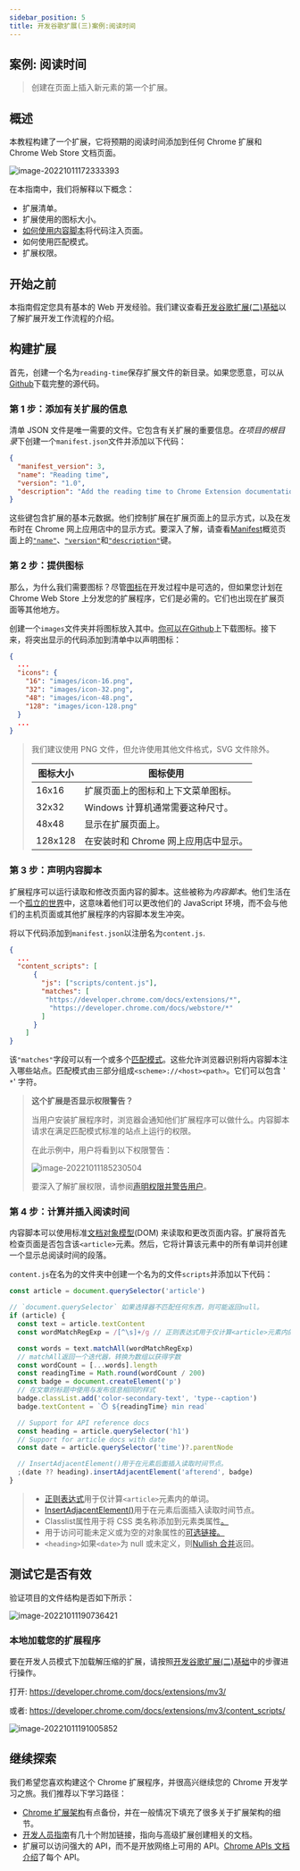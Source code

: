 ```yaml
---
sidebar_position: 5
title: 开发谷歌扩展(三)案例:阅读时间
---
```


## 案例: 阅读时间

> 创建在页面上插入新元素的第一个扩展。

## 概述

本教程构建了一个扩展，它将预期的阅读时间添加到任何 Chrome 扩展和 Chrome Web Store 文档页面。

![image-20221011172333393](./chrome-extension-3.assets/image-20221011172333393.png)

在本指南中，我们将解释以下概念：

- 扩展清单。
- 扩展使用的图标大小。
- [如何使用内容脚本](https://developer.chrome.com/docs/extensions/mv3/content_scripts/)将代码注入页面。
- 如何使用匹配模式。
- 扩展权限。

## 开始之前

本指南假定您具有基本的 Web 开发经验。我们建议查看[开发谷歌扩展(二)基础](./chrome-extension-2.md)以了解扩展开发工作流程的介绍。

## 构建扩展

首先，创建一个名为`reading-time`保存扩展文件的新目录。如果您愿意，可以从[Github](https://github.com/GoogleChrome/chrome-extensions-samples/tree/main/tutorials/reading-time)下载完整的源代码。

### 第 1 步：添加有关扩展的信息

清单 JSON 文件是唯一需要的文件。它包含有关扩展的重要信息。*在项目的根目录*下创建一个`manifest.json`文件并添加以下代码：

```json
{
  "manifest_version": 3,
  "name": "Reading time",
  "version": "1.0",
  "description": "Add the reading time to Chrome Extension documentation articles",
}
```

这些键包含扩展的基本元数据。他们控制扩展在扩展页面上的显示方式，以及在发布时在 Chrome 网上应用店中的显示方式。要深入了解，请查看[Manifest](https://developer.chrome.com/docs/extensions/mv3/manifest/)概览页面上的[`"name"`](https://developer.chrome.com/docs/extensions/mv3/manifest/name/)、[`"version"`](https://developer.chrome.com/docs/extensions/mv3/manifest/version/)和[`"description"`](https://developer.chrome.com/docs/extensions/mv3/manifest/description/)键。

### 第 2 步：提供图标

那么，为什么我们需要图标？尽管[图标](https://developer.chrome.com/docs/extensions/mv3/manifest/icons/)在开发过程中是可选的，但如果您计划在 Chrome Web Store 上分发您的扩展程序，它们是必需的。它们也出现在扩展页面等其他地方。

创建一个`images`文件夹并将图标放入其中。[你可以在Github](https://github.com/GoogleChrome/chrome-extensions-samples/tree/main/tutorials/reading-time/images)上下载图标。接下来，将突出显示的代码添加到清单中以声明图标：

```json
{
  ...
  "icons": {
    "16": "images/icon-16.png",
    "32": "images/icon-32.png",
    "48": "images/icon-48.png",
    "128": "images/icon-128.png"
  }
  ...
}
```

> 我们建议使用 PNG 文件，但允许使用其他文件格式，SVG 文件除外。
>
> | 图标大小 | 图标使用                             |
> | -------- | ------------------------------------ |
> | 16x16    | 扩展页面上的图标和上下文菜单图标。   |
> | 32x32    | Windows 计算机通常需要这种尺寸。     |
> | 48x48    | 显示在扩展页面上。                   |
> | 128x128  | 在安装时和 Chrome 网上应用店中显示。 |

### 第 3 步：声明内容脚本

扩展程序可以运行读取和修改页面内容的脚本。这些被称为*内容脚本*。他们生活在一个[孤立的世界](https://developer.chrome.com/docs/extensions/mv3/content_scripts/#isolated_world)中，这意味着他们可以更改他们的 JavaScript 环境，而不会与他们的主机页面或其他扩展程序的内容脚本发生冲突。

将以下代码添加到`manifest.json`以注册名为`content.js`.

```json
{
  ...
  "content_scripts": [
      {
        "js": ["scripts/content.js"],
        "matches": [
	   	 "https://developer.chrome.com/docs/extensions/*",
          "https://developer.chrome.com/docs/webstore/*"
        ]
      }
    ]
}
```

该`"matches"`字段可以有一个或多个[匹配模式](https://developer.chrome.com/docs/extensions/mv3/match_patterns/)。这些允许浏览器识别将内容脚本注入哪些站点。匹配模式由三部分组成`<scheme>://<host><path>`。它们可以包含 ' `*`' 字符。

> **这个扩展是否显示权限警告？**
>
> 当用户安装扩展程序时，浏览器会通知他们扩展程序可以做什么。内容脚本请求在满足匹配模式标准的站点上运行的权限。
>
> 在此示例中，用户将看到以下权限警告：
>
> ![image-20221011185230504](./chrome-extension-3.assets/image-20221011185230504.png)
>
> 要深入了解扩展权限，请参阅[声明权限并警告用户](https://developer.chrome.com/docs/extensions/mv3/permission_warnings/)。

### 第 4 步：计算并插入阅读时间

内容脚本可以使用标准[文档对象模型](https://developer.mozilla.org/docs/Web/API/Document_Object_Model)(DOM) 来读取和更改页面内容。扩展将首先检查页面是否包含该`<article>`元素。然后，它将计算该元素中的所有单词并创建一个显示总阅读时间的段落。

`content.js`在名为的文件夹中创建一个名为的文件`scripts`并添加以下代码：

```js
const article = document.querySelector('article')

// `document.querySelector` 如果选择器不匹配任何东西，则可能返回null。
if (article) {
  const text = article.textContent
  const wordMatchRegExp = /[^\s]+/g // 正则表达式用于仅计算<article>元素内的单词。

  const words = text.matchAll(wordMatchRegExp)
  // matchAll返回一个迭代器，转换为数组以获得字数
  const wordCount = [...words].length
  const readingTime = Math.round(wordCount / 200)
  const badge = document.createElement('p')
  // 在文章的标题中使用与发布信息相同的样式
  badge.classList.add('color-secondary-text', 'type--caption')
  badge.textContent = `⏱️ ${readingTime} min read`

  // Support for API reference docs
  const heading = article.querySelector('h1')
  // Support for article docs with date
  const date = article.querySelector('time')?.parentNode

  // InsertAdjacentElement()用于在元素后面插入读取时间节点。
  ;(date ?? heading).insertAdjacentElement('afterend', badge)
}
```

> - [正则表达式](https://developer.mozilla.org/docs/Web/JavaScript/Guide/Regular_Expressions#writing_a_regular_expression_pattern)用于仅计算`<article>`元素内的单词。
> - [InsertAdjacentElement()](https://developer.mozilla.org/docs/Web/API/Element/insertAdjacentElement)用于在元素后面插入读取时间节点。
> - Classlist属性用于将 CSS 类名称添加到元素类属性[。](https://developer.mozilla.org/docs/Web/API/Element/classList)
> - 用于访问可能未定义或为空的对象属性的[可选链接。](https://developer.mozilla.org/docs/Web/JavaScript/Reference/Operators/Optional_chaining)
> - `<heading>`如果`<date>`为 null 或未定义，则[Nullish 合并](https://developer.mozilla.org/docs/Web/JavaScript/Reference/Operators/Nullish_coalescing_operator)返回。

## 测试它是否有效

验证项目的文件结构是否如下所示：

![image-20221011190736421](./chrome-extension-3.assets/image-20221011190736421.png)

### 本地加载您的扩展程序

要在开发人员模式下加载解压缩的扩展，请按照[开发谷歌扩展(二)基础](./chrome-extension-2.md)中的步骤进行操作。

打开: https://developer.chrome.com/docs/extensions/mv3/

或者: https://developer.chrome.com/docs/extensions/mv3/content_scripts/

![image-20221011191005852](./chrome-extension-3.assets/image-20221011191005852.png)

## 继续探索

我们希望您喜欢构建这个 Chrome 扩展程序，并很高兴继续您的 Chrome 开发学习之旅。我们推荐以下学习路径：

- [Chrome 扩展架构](https://developer.chrome.com/docs/extensions/mv3/architecture-overview/)有点备份，并在一般情况下填充了很多关于扩展架构的细节。
- [开发人员指南](https://developer.chrome.com/docs/extensions/mv3/devguide/)有几十个附加链接，指向与高级扩展创建相关的文档。
- 扩展可以访问强大的 API，而不是开放网络上可用的 API。[Chrome APIs 文档介绍](https://developer.chrome.com/docs/extensions/reference/)了每个 API。